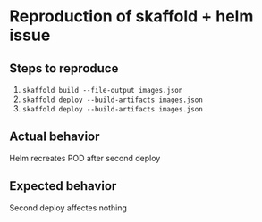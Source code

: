 # Reproduction of skaffold + helm issue

## Steps to reproduce

1. `skaffold build --file-output images.json`
1. `skaffold deploy --build-artifacts images.json`
1. `skaffold deploy --build-artifacts images.json`

## Actual behavior

Helm recreates POD after second deploy

## Expected behavior

Second deploy affectes nothing
